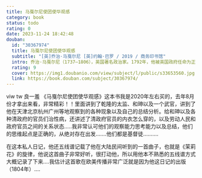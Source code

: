 ```yaml
---
title: 马戛尔尼使团使华观感
category: book
status: todo
rating: 0
date: 2023-11-24 18:42:48
douban:
  id: "30367974"
  title: 马戛尔尼使团使华观感
  subtitle: "[英]乔治·马戛尔尼 [英]约翰·巴罗 / 2019 / 商务印书馆"
  intro: 乔治·马戛尔尼（1737—1806），英国著名政治家。1792年，他被英国政府任命为正使，出使中国庆贺乾隆帝八十大寿。约翰·巴罗（1764—1848）为使团成员，也是一位博物学家。本书分为“马戛尔尼勋爵私人日志”和“巴罗中国行纪”两部分。前者由马戛尔尼的私人日志编辑整理而成，记录了他在出使路上的所见所闻，以及他个人对中国的看法。“巴罗中国行纪”不仅记录了使团的行程，更收集整理了大量的民俗资料，从文学、哲学、宗教、医学、音乐等方面全面地展现出当时中国的社会面貌。
  rating: 9
  cover: https://img1.doubanio.com/view/subject/l/public/s33653560.jpg
  link: https://book.douban.com/subject/30367974/
---
```


viw tw 良一羞 《马戛尔尼使团使华观感》这本书我是2020年左右买的，去年8月份才拿出来看，非常精彩！！里面讲到了乾隆的太监、和珅以及一个武官，讲到了他在天津北京杭州广州等地观察到的各种现象以及自己的总结分析。给和珅以及各种清政府的官员们治性病，还讲述了清政府官员的内衣怎么穿的，以及劳动人民和政府官员之间的关系状态…..我非常认可他们的观察能力思考能力以及总结，他们的思维起点是正确的，从绝对存在出发…….他们都是基督徒……….

在这本私人日记，他还五线谱记载了他在大陆民间听到的一首曲子，也就是《茉莉花》的旋律，他说这首曲子非常好听，很打动他，所以用他本不熟悉的五线谱方式大概记录了下来….我估计这首歌在欧美传播非常广泛就是因为他这日记的出版（1804年）….
